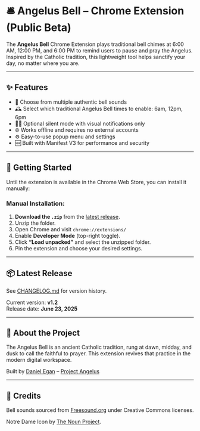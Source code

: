 # 🛎️ Angelus Bell – Chrome Extension (Public Beta)

The **Angelus Bell** Chrome Extension plays traditional bell chimes at 6:00 AM, 12:00 PM, and 6:00 PM to remind users to pause and pray the Angelus. Inspired by the Catholic tradition, this lightweight tool helps sanctify your day, no matter where you are.

---

## ✨ Features

- 🔔 Choose from multiple authentic bell sounds
- 🕰️ Select which traditional Angelus Bell times to enable: 6am, 12pm, 6pm
- 🧘‍♂️ Optional silent mode with visual notifications only
- 🌐 Works offline and requires no external accounts
- ⚙️ Easy-to-use popup menu and settings
- 🆕 Built with Manifest V3 for performance and security

---

## 🚀 Getting Started

Until the extension is available in the Chrome Web Store, you can install it manually:

### Manual Installation:

1. **Download the `.zip`** from the [latest release](https://github.com/DanielEgan313/angelus-bell-chrome-extension/releases).
2. Unzip the folder.
3. Open Chrome and visit `chrome://extensions/`
4. Enable **Developer Mode** (top-right toggle).
5. Click **“Load unpacked”** and select the unzipped folder.
6. Pin the extension and choose your desired settings.

---

## 📦 Latest Release

See [CHANGELOG.md](https://github.com/DanielEgan313/angelus-bell-chrome-extension/blob/main/changelog.md) for version history.

Current version: **v1.2**  
Release date: **June 23, 2025**

---

## 🙏 About the Project

The Angelus Bell is an ancient Catholic tradition, rung at dawn, midday, and dusk to call the faithful to prayer. This extension revives that practice in the modern digital workspace.

Built by [Daniel Egan](https://github.com/DanielEgan313) – [Project Angelus](https://projectangelus.org)

---

## 📎 Credits

Bell sounds sourced from [Freesound.org](https://freesound.org/) under Creative Commons licenses.

Notre Dame Icon by [The Noun Project](https://thenounproject.com/icon/notre-dame-281410/).
